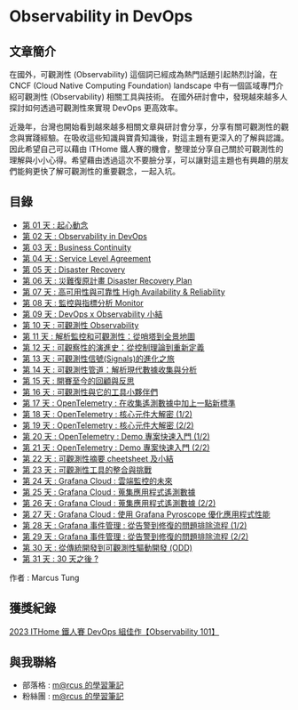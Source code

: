 # Observability in DevOps

## 文章簡介
在國外，可觀測性 (Observability) 這個詞已經成為熱門話題引起熱烈討論，在 CNCF (Cloud Native Computing Foundation) landscape 中有一個區域專門介紹可觀測性 (Observability) 相關工具與技術。 在國外研討會中，發現越來越多人探討如何透過可觀測性來實現 DevOps 更高效率。

近幾年，台灣也開始看到越來越多相關文章與研討會分享，分享有關可觀測性的觀念與實踐經驗。在吸收這些知識與寶貴知識後，對這主題有更深入的了解與認識。因此希望自己可以藉由 ITHome 鐵人賽的機會，整理並分享自己關於可觀測性的理解與小小心得。希望藉由透過這次不要臉分享，可以讓對這主題也有興趣的朋友們能夠更快了解可觀測性的重要觀念，一起入坑。

## 目錄
- [第 01 天 : 起心動念](https://github.com/marcustung/Observability-in-DevOps/blob/main/01.md)
- [第 02 天 : Observability in DevOps](https://github.com/marcustung/Observability-in-DevOps/blob/main/02.md)
- [第 03 天 : Business Continuity](https://github.com/marcustung/Observability-in-DevOps/blob/main/03.md)
- [第 04 天 : Service Level Agreement](https://github.com/marcustung/Observability-in-DevOps/blob/main/04.md)
- [第 05 天 : Disaster Recovery](https://github.com/marcustung/Observability-in-DevOps/blob/main/05.md)
- [第 06 天 : 災難復原計畫 Disaster Recovery Plan](https://github.com/marcustung/Observability-in-DevOps/blob/main/06.md)
- [第 07 天 : 高可用性與可靠性 High Availability & Reliability](https://github.com/marcustung/Observability-in-DevOps/blob/main/07.md)
- [第 08 天 : 監控與指標分析 Monitor](https://github.com/marcustung/Observability-in-DevOps/blob/main/08.md)
- [第 09 天 : DevOps x Observability 小結](https://github.com/marcustung/Observability-in-DevOps/blob/main/09.md)
- [第 10 天 : 可觀測性 Observability](https://github.com/marcustung/Observability-in-DevOps/blob/main/10.md)
- [第 11 天 : 解析監控和可觀測性：從哨塔到全景地圖](https://github.com/marcustung/Observability-in-DevOps/blob/main/11.md)
- [第 12 天 : 可觀察性的演進史：從控制理論到重新定義](https://github.com/marcustung/Observability-in-DevOps/blob/main/12.md)
- [第 13 天 : 可觀測性信號(Signals)的進化之旅](https://github.com/marcustung/Observability-in-DevOps/blob/main/13.md)
- [第 14 天 : 可觀測性管道：解析現代數據收集與分析](https://github.com/marcustung/Observability-in-DevOps/blob/main/14.md)
- [第 15 天 : 開賽至今的回顧與反思](https://github.com/marcustung/Observability-in-DevOps/blob/main/15.md)
- [第 16 天 : 可觀測性與它的工具小夥伴們](https://github.com/marcustung/Observability-in-DevOps/blob/main/16.md])
- [第 17 天 : OpenTelemetry : 在收集遙測數據中加上一點新標準](https://github.com/marcustung/Observability-in-DevOps/blob/main/17.md)
- [第 18 天 : OpenTelemetry : 核心元件大解密 (1/2)](https://github.com/marcustung/Observability-in-DevOps/blob/main/18.md)
- [第 19 天 : OpenTelemetry : 核心元件大解密 (2/2)](https://github.com/marcustung/Observability-in-DevOps/blob/main/19.md)
- [第 20 天 : OpenTelemetry : Demo 專案快速入門 (1/2)](https://github.com/marcustung/Observability-in-DevOps/blob/main/20.md)
- [第 21 天 : OpenTelemetry : Demo 專案快速入門 (2/2)](https://github.com/marcustung/Observability-in-DevOps/blob/main/21.md)
- [第 22 天 : 可觀測性摘要 cheetsheet 及小結](https://github.com/marcustung/Observability-in-DevOps/blob/main/22.md)
- [第 23 天 : 可觀測性工具的整合與挑戰](https://github.com/marcustung/Observability-in-DevOps/blob/main/23.md)
- [第 24 天 : Grafana Cloud : 雲端監控的未來](https://github.com/marcustung/Observability-in-DevOps/blob/main/24.md)
- [第 25 天 : Grafana Cloud : 蒐集應用程式遙測數據](https://github.com/marcustung/Observability-in-DevOps/blob/main/25.md)
- [第 26 天 : Grafana Cloud : 蒐集應用程式遙測數據 (2/2)](https://github.com/marcustung/Observability-in-DevOps/blob/main/26.md)
- [第 27 天 : Grafana Cloud : 使用 Grafana Pyroscope 優化應用程式性能](https://github.com/marcustung/Observability-in-DevOps/blob/main/27.md)
- [第 28 天 : Grafana 事件管理 : 從告警到修復的問題排除流程 (1/2)](https://github.com/marcustung/Observability-in-DevOps/blob/main/28.md)
- [第 29 天 : Grafana 事件管理 : 從告警到修復的問題排除流程 (2/2)](https://github.com/marcustung/Observability-in-DevOps/blob/main/29.md)
- [第 30 天 : 從傳統開發到可觀測性驅動開發 (ODD)](https://github.com/marcustung/Observability-in-DevOps/blob/main/30.md)
- [第 31 天 : 30 天之後 ?](https://github.com/marcustung/Observability-in-DevOps/blob/main/31.md)

作者 : Marcus Tung

## 獲獎紀錄
[2023 ITHome 鐵人賽 DevOps 組佳作【Observability 101】](https://ithelp.ithome.com.tw/2023ironman/reward)

## 與我聯絡
- 部落格 : [m@rcus 的學習筆記](https://marcus116.blogspot.tw/)
- 粉絲團 : [m@rcus 的學習筆記](https://www.facebook.com/marcustung.tech)
